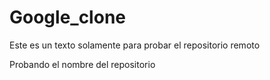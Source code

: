 # Google_clone

Este es un texto solamente para probar el repositorio remoto

Probando el nombre del repositorio
